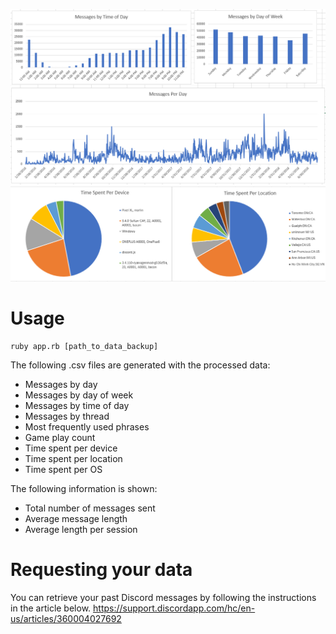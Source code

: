 
![demo](/examples/messages.png)
![demo](/examples/sessions.png)

# Usage
```
ruby app.rb [path_to_data_backup]
```
The following .csv files are generated with the processed data:
- Messages by day
- Messages by day of week
- Messages by time of day
- Messages by thread
- Most frequently used phrases
- Game play count
- Time spent per device
- Time spent per location
- Time spent per OS

The following information is shown:
- Total number of messages sent
- Average message length
- Average length per session

# Requesting your data
You can retrieve your past Discord messages by following the instructions in the article below.
https://support.discordapp.com/hc/en-us/articles/360004027692
